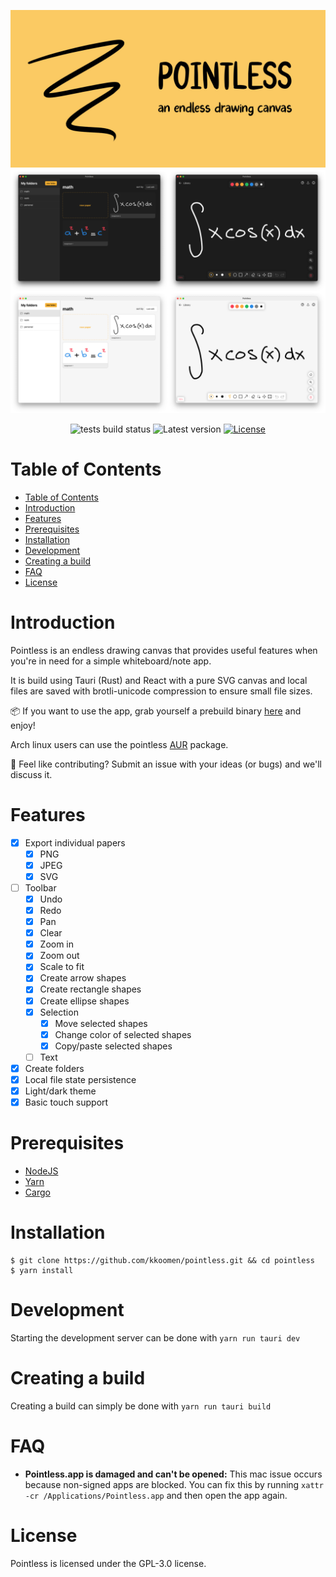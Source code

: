 ![logo](./screenshots/banner.jpg)
![app](./screenshots/app.png)

<p align="center">
  <img src="https://img.shields.io/github/actions/workflow/status/kkoomen/pointless/tests.yml" alt="tests build status" />
  <img src="https://img.shields.io/github/v/tag/kkoomen/pointless?label=version" alt="Latest version" />
  <a href="https://github.com/kkoomen/pointless/blob/master/LICENSE">
    <img src="https://img.shields.io/github/license/kkoomen/pointless.svg" alt="License" />
  </a>
</p>

# Table of Contents

- [Table of Contents](#table-of-contents)
- [Introduction](#introduction)
- [Features](#features)
- [Prerequisites](#prerequisites)
- [Installation](#installation)
- [Development](#development)
- [Creating a build](#creating-a-build)
- [FAQ](#faq)
- [License](#license)

# Introduction

Pointless is an endless drawing canvas that provides useful features when you're
in need for a simple whiteboard/note app.

It is build using Tauri (Rust) and React with a pure SVG canvas and local files
are saved with brotli-unicode compression to ensure small file sizes.

:package: If you want to use the app, grab yourself a prebuild binary
[here](https://github.com/kkoomen/pointless/releases/latest) and enjoy!

Arch linux users can use the pointless [AUR](https://aur.archlinux.org/packages/pointless) package.

:handshake: Feel like contributing? Submit an issue with your ideas (or bugs) and
we'll discuss it.

# Features

- [x] Export individual papers
  - [x] PNG
  - [x] JPEG
  - [x] SVG
- [ ] Toolbar
  - [x] Undo
  - [x] Redo
  - [x] Pan
  - [x] Clear
  - [x] Zoom in
  - [x] Zoom out
  - [x] Scale to fit
  - [x] Create arrow shapes
  - [x] Create rectangle shapes
  - [x] Create ellipse shapes
  - [x] Selection
    - [x] Move selected shapes
    - [x] Change color of selected shapes
    - [x] Copy/paste selected shapes
  - [ ] Text
- [x] Create folders
- [x] Local file state persistence
- [x] Light/dark theme
- [x] Basic touch support

# Prerequisites

- [NodeJS](https://nodejs.org)
- [Yarn](https://classic.yarnpkg.com/lang/en/docs/install)
- [Cargo](https://doc.rust-lang.org/cargo/getting-started/installation.html)

# Installation

```
$ git clone https://github.com/kkoomen/pointless.git && cd pointless
$ yarn install
```

# Development

Starting the development server can be done with `yarn run tauri dev`

# Creating a build

Creating a build can simply be done with `yarn run tauri build`

# FAQ

- **Pointless.app is damaged and can't be opened:** This mac issue occurs
  because non-signed apps are blocked. You can fix this by running
  `xattr -cr /Applications/Pointless.app` and then open the app again.

# License

Pointless is licensed under the GPL-3.0 license.
